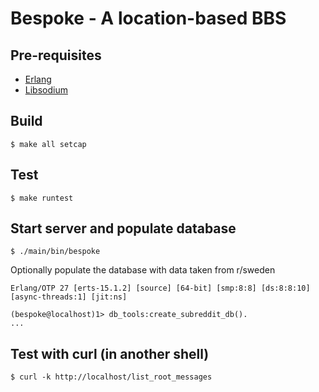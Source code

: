 # Bespoke - A location-based BBS

## Pre-requisites

- [Erlang](http://www.erlang.org/)
- [Libsodium](https://doc.libsodium.org/)

## Build

```
$ make all setcap
```

## Test

```
$ make runtest
```
## Start server and populate database

```
$ ./main/bin/bespoke
```

Optionally populate the database with data taken from r/sweden

```
Erlang/OTP 27 [erts-15.1.2] [source] [64-bit] [smp:8:8] [ds:8:8:10] [async-threads:1] [jit:ns]

(bespoke@localhost)1> db_tools:create_subreddit_db().
...
```

## Test with curl (in another shell)

```
$ curl -k http://localhost/list_root_messages
```
